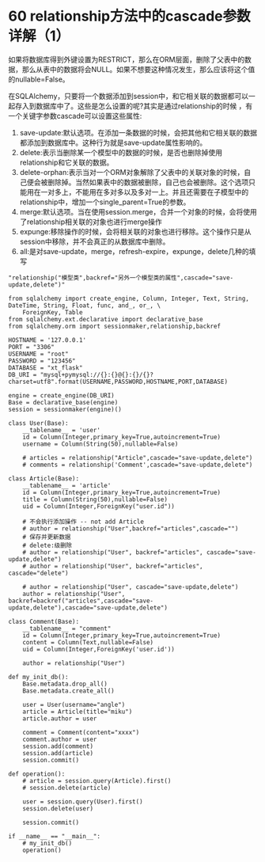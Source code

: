 # 60 relationship方法中的cascade参数详解（1）

如果将数据库得到外键设置为RESTRICT，那么在ORM层面，删除了父表中的数据，那么从表中的数据将会NULL。如果不想要这种情况发生，那么应该将这个值的nullable=False。

在SQLAlchemy，只要将一个数据添加到session中，和它相关联的数据都可以一起存入到数据库中了。这些是怎么设置的呢?其实是通过relationship的时候 ，有一个关键字参数cascade可以设置这些属性:

1. save-update:默认选项。在添加一条数据的时候，会把其他和它相关联的数据都添加到数据库中。这种行为就是save-update属性影响的。
2. delete:表示当删除某一个模型中的数据的时候，是否也删除掉使用relationship和它关联的数据。
3. delete-orphan:表示当对一个ORM对象解除了父表中的关联对象的时候，自己便会被删除掉。当然如果表中的数据被删除，自己也会被删除。这个选项只能用在一对多上，不能用在多对多以及多对一上。并且还需要在子模型中的relationship中，增加一个single\_parent=True的参数。
4. merge:默认选项。当在使用session.merge，合并一个对象的时候，会将使用了relationship相关联的对象也进行merge操作
5. expunge:移除操作的时候，会将相关联的对象也进行移除。这个操作只是从session中移除，并不会真正的从数据库中删除。
6. all:是对save-update，merge，refresh-expire，expunge，delete几种的填写

```text
"relationship("模型类",backref="另外一个模型类的属性",cascade="save-update,delete")"

from sqlalchemy import create_engine, Column, Integer, Text, String, DateTime, String, Float, func, and_, or_, \
    ForeignKey, Table
from sqlalchemy.ext.declarative import declarative_base
from sqlalchemy.orm import sessionmaker,relationship,backref

HOSTNAME = '127.0.0.1'
PORT = "3306"
USERNAME = "root"
PASSWORD = "123456"
DATABASE = "xt_flask"
DB_URI = "mysql+pymysql://{}:{}@{}:{}/{}?charset=utf8".format(USERNAME,PASSWORD,HOSTNAME,PORT,DATABASE)

engine = create_engine(DB_URI)
Base = declarative_base(engine)
session = sessionmaker(engine)()

class User(Base):
    __tablename__ = 'user'
    id = Column(Integer,primary_key=True,autoincrement=True)
    username = Column(String(50),nullable=False)

    # articles = relationship("Article",cascade="save-update,delete")
    # comments = relationship('Comment',cascade="save-update,delete")

class Article(Base):
    __tablename__ = 'article'
    id = Column(Integer,primary_key=True,autoincrement=True)
    title = Column(String(50),nullable=False)
    uid = Column(Integer,ForeignKey("user.id"))

    # 不会执行添加操作 -- not add Article
    # author = relationship("User",backref="articles",cascade="")
    # 保存并更新数据
    # delete:级删除
    # author = relationship("User", backref="articles", cascade="save-update,delete")
    # author = relationship("User", backref="articles", cascade="delete")

    # author = relationship("User", cascade="save-update,delete")
    author = relationship("User", backref=backref("articles",cascade="save-update,delete"),cascade="save-update,delete")

class Comment(Base):
    __tablename__ = "comment"
    id = Column(Integer,primary_key=True,autoincrement=True)
    content = Column(Text,nullable=False)
    uid = Column(Integer,ForeignKey('user.id'))

    author = relationship("User")

def my_init_db():
    Base.metadata.drop_all()
    Base.metadata.create_all()

    user = User(username="angle")
    article = Article(title="miku")
    article.author = user

    comment = Comment(content="xxxx")
    comment.author = user
    session.add(comment)
    session.add(article)
    session.commit()

def operation():
    # article = session.query(Article).first()
    # session.delete(article)

    user = session.query(User).first()
    session.delete(user)

    session.commit()

if __name__ == "__main__":
    # my_init_db()
    operation()
```

